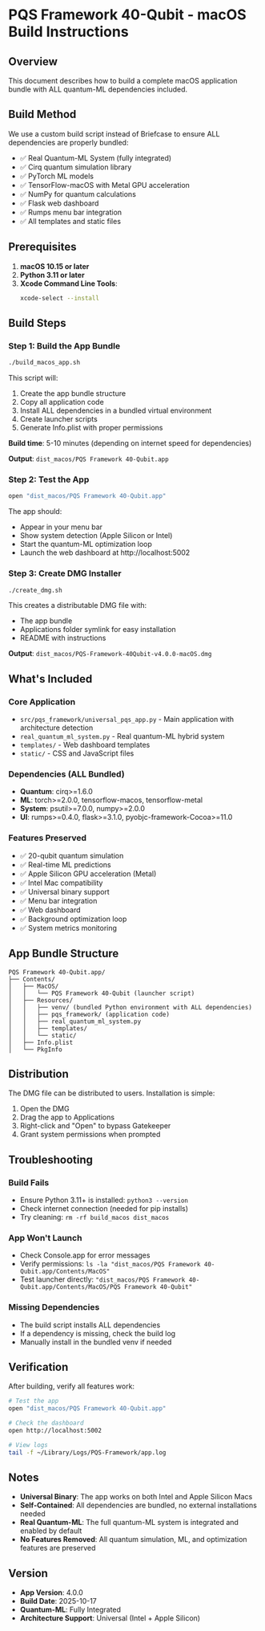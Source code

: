 # PQS Framework 40-Qubit - macOS Build Instructions

## Overview

This document describes how to build a complete macOS application bundle with ALL quantum-ML dependencies included.

## Build Method

We use a custom build script instead of Briefcase to ensure ALL dependencies are properly bundled:

- ✅ Real Quantum-ML System (fully integrated)
- ✅ Cirq quantum simulation library
- ✅ PyTorch ML models
- ✅ TensorFlow-macOS with Metal GPU acceleration
- ✅ NumPy for quantum calculations
- ✅ Flask web dashboard
- ✅ Rumps menu bar integration
- ✅ All templates and static files

## Prerequisites

1. **macOS 10.15 or later**
2. **Python 3.11 or later**
3. **Xcode Command Line Tools**:
   ```bash
   xcode-select --install
   ```

## Build Steps

### Step 1: Build the App Bundle

```bash
./build_macos_app.sh
```

This script will:
1. Create the app bundle structure
2. Copy all application code
3. Install ALL dependencies in a bundled virtual environment
4. Create launcher scripts
5. Generate Info.plist with proper permissions

**Build time**: 5-10 minutes (depending on internet speed for dependencies)

**Output**: `dist_macos/PQS Framework 40-Qubit.app`

### Step 2: Test the App

```bash
open "dist_macos/PQS Framework 40-Qubit.app"
```

The app should:
- Appear in your menu bar
- Show system detection (Apple Silicon or Intel)
- Start the quantum-ML optimization loop
- Launch the web dashboard at http://localhost:5002

### Step 3: Create DMG Installer

```bash
./create_dmg.sh
```

This creates a distributable DMG file with:
- The app bundle
- Applications folder symlink for easy installation
- README with instructions

**Output**: `dist_macos/PQS-Framework-40Qubit-v4.0.0-macOS.dmg`

## What's Included

### Core Application
- `src/pqs_framework/universal_pqs_app.py` - Main application with architecture detection
- `real_quantum_ml_system.py` - Real quantum-ML hybrid system
- `templates/` - Web dashboard templates
- `static/` - CSS and JavaScript files

### Dependencies (ALL Bundled)
- **Quantum**: cirq>=1.6.0
- **ML**: torch>=2.0.0, tensorflow-macos, tensorflow-metal
- **System**: psutil>=7.0.0, numpy>=2.0.0
- **UI**: rumps>=0.4.0, flask>=3.1.0, pyobjc-framework-Cocoa>=11.0

### Features Preserved
- ✅ 20-qubit quantum simulation
- ✅ Real-time ML predictions
- ✅ Apple Silicon GPU acceleration (Metal)
- ✅ Intel Mac compatibility
- ✅ Universal binary support
- ✅ Menu bar integration
- ✅ Web dashboard
- ✅ Background optimization loop
- ✅ System metrics monitoring

## App Bundle Structure

```
PQS Framework 40-Qubit.app/
├── Contents/
│   ├── MacOS/
│   │   └── PQS Framework 40-Qubit (launcher script)
│   ├── Resources/
│   │   ├── venv/ (bundled Python environment with ALL dependencies)
│   │   ├── pqs_framework/ (application code)
│   │   ├── real_quantum_ml_system.py
│   │   ├── templates/
│   │   └── static/
│   ├── Info.plist
│   └── PkgInfo
```

## Distribution

The DMG file can be distributed to users. Installation is simple:
1. Open the DMG
2. Drag the app to Applications
3. Right-click and "Open" to bypass Gatekeeper
4. Grant system permissions when prompted

## Troubleshooting

### Build Fails
- Ensure Python 3.11+ is installed: `python3 --version`
- Check internet connection (needed for pip installs)
- Try cleaning: `rm -rf build_macos dist_macos`

### App Won't Launch
- Check Console.app for error messages
- Verify permissions: `ls -la "dist_macos/PQS Framework 40-Qubit.app/Contents/MacOS"`
- Test launcher directly: `"dist_macos/PQS Framework 40-Qubit.app/Contents/MacOS/PQS Framework 40-Qubit"`

### Missing Dependencies
- The build script installs ALL dependencies
- If a dependency is missing, check the build log
- Manually install in the bundled venv if needed

## Verification

After building, verify all features work:

```bash
# Test the app
open "dist_macos/PQS Framework 40-Qubit.app"

# Check the dashboard
open http://localhost:5002

# View logs
tail -f ~/Library/Logs/PQS-Framework/app.log
```

## Notes

- **Universal Binary**: The app works on both Intel and Apple Silicon Macs
- **Self-Contained**: All dependencies are bundled, no external installations needed
- **Real Quantum-ML**: The full quantum-ML system is integrated and enabled by default
- **No Features Removed**: All quantum simulation, ML, and optimization features are preserved

## Version

- **App Version**: 4.0.0
- **Build Date**: 2025-10-17
- **Quantum-ML**: Fully Integrated
- **Architecture Support**: Universal (Intel + Apple Silicon)
